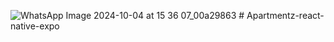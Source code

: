 ![WhatsApp Image 2024-10-04 at 15 36 07_00a29863](https://github.com/user-attachments/assets/5f4d019c-e6c3-4e66-9859-764a814f1d9f)
﻿# Apartmentz-react-native-expo
